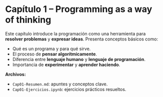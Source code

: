 # Capítulo 1 – Programming as a way of thinking

Este capítulo introduce la programación como una herramienta para **resolver problemas** y **expresar ideas**. Presenta conceptos básicos como:

- Qué es un programa y para qué sirve.
- El proceso de **pensar algorítmicamente**.
- Diferencia entre **lenguaje humano** y **lenguaje de programación**.
- Importancia de **experimentar** y **aprender haciendo**.

**Archivos:**
- `Cap01-Resumen.md`: apuntes y conceptos clave.
- `Cap01-Ejercicios.ipynb`: ejercicios prácticos resueltos.
